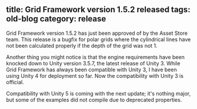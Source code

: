 title: Grid Framework version 1.5.2 released
tags: old-blog
category: release
---

Grid Framework version 1.5.2 has just been approved of by the Asset Store team.
This release is a bugfix for polar grids where the cylindrical lines have not
been calculated properly if the depth of the grid was not 1.

Another thing you might notice is that the engine requirements have been
knocked down to Unity version 3.5.7, the latest release of Unity 3. While Grid
Framework has always been compatible with Unity 3, I have been using Unity 4
for deployment so far. Now the compatibility with Unity 3 is official.

Compatibility with Unity 5 is coming with the next update; it's nothing major,
but some of the examples did not compile due to deprecated properties.
